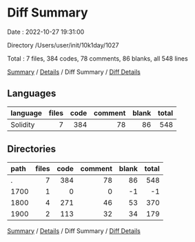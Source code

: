 # Diff Summary

Date : 2022-10-27 19:31:00

Directory /Users/user/init/10k1day/1027

Total : 7 files,  384 codes, 78 comments, 86 blanks, all 548 lines

[Summary](results.md) / [Details](details.md) / Diff Summary / [Diff Details](diff-details.md)

## Languages
| language | files | code | comment | blank | total |
| :--- | ---: | ---: | ---: | ---: | ---: |
| Solidity | 7 | 384 | 78 | 86 | 548 |

## Directories
| path | files | code | comment | blank | total |
| :--- | ---: | ---: | ---: | ---: | ---: |
| . | 7 | 384 | 78 | 86 | 548 |
| 1700 | 1 | 0 | 0 | -1 | -1 |
| 1800 | 4 | 271 | 46 | 53 | 370 |
| 1900 | 2 | 113 | 32 | 34 | 179 |

[Summary](results.md) / [Details](details.md) / Diff Summary / [Diff Details](diff-details.md)